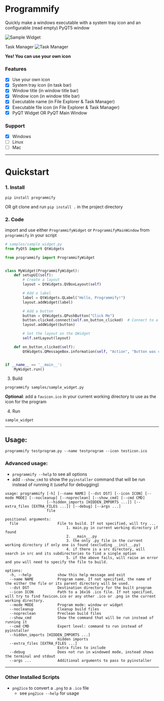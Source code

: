 # Programmify
Quickly make a windows executable with a system tray icon and an configurable (read empty) PyQT5 window

![Sample Widget](resources/full.png)

Task Manager
![Task Manager](resources/task_manager.png)

**Yes! You can use your own icon**

### Features
* [x] Use your own icon
* [x] System tray icon (in task bar)
* [x] Window title (in window title bar)
* [x] Window icon (in window title bar)
* [x] Executable name (in File Explorer & Task Manager)
* [x] Executable file icon (in File Explorer & Task Manager)
* [x] PyQT Widget OR PyQT Main Window

### Support
* [x] Windows
* [ ] Linux
* [ ] Mac

<hr/> 

# Quickstart
### 1. Install
```commandline
pip install programmify
```
OR git clone and run `pip install .` in the project directory

### 2. Code
import and use either `ProgrammifyWidget` or `ProgrammifyMainWindow` from `programmify` in your script
```python
# samples/sample_widget.py
from PyQt5 import QtWidgets

from programmify import ProgrammifyWidget


class MyWidget(ProgrammifyWidget):
    def setupUI(self):
        # Create a layout
        layout = QtWidgets.QVBoxLayout(self)

        # Add a label
        label = QtWidgets.QLabel("Hello, Programmify!")
        layout.addWidget(label)

        # Add a button
        button = QtWidgets.QPushButton("Click Me")
        button.clicked.connect(self.on_button_clicked)  # Connect to a method to handle the click event
        layout.addWidget(button)

        # Set the layout on the QWidget
        self.setLayout(layout)

    def on_button_clicked(self):
        QtWidgets.QMessageBox.information(self, "Action", "Button was clicked!")


if __name__ == '__main__':
    MyWidget.run()
```

3. Build
```commandline
programmify samples/sample_widget.py
```
**Optional**: add a `favicon.ico` in your current working directory to use as the icon for the program

4. Run
```commandline
sample_widget
```

<hr/> 

## Usage:
```commandline
programmify testprogram.py --name testprogram --icon testicon.ico
```

### Advanced usage:
* `programmify --help` to see all options
* add `--show_cmd` to show the `pyinstaller` command that will be run instead of running it (useful for debugging)

```commandline
usage: programmify [-h] [--name NAME] [--dst DST] [--icon ICON] [--mode MODE] [--nocleanup] [--nopreclean] [--show_cmd] [--cmd CMD]
                   [--hidden_imports [HIDDEN_IMPORTS ...]] [--extra_files [EXTRA_FILES ...]] [--debug] [--args ...]
                   file

positional arguments:
  file                  File to build. If not specified, will try ... 
                            1. main.py in current working directory if found 
                            2. __main__.py 
                            3. the only .py file in the current working directory if only one is found (excluding __init__.py) 
                            4. if there is a src directory, will search in src and its subdirectories to find a single option 
                            5. if the above fails, will raise an error and you will need to specify the file to build.

options:
  -h, --help            show this help message and exit
  --name NAME           Program name. If not specified, the name of the either the file or its parent directory will be used.
  --dst DST             Destination directory for the built program
  --icon ICON           Path to a 16x16 .ico file. If not specified, will try to find favicon.ico or any other .ico or .png in the current working directory.      
  --mode MODE           Program mode: window or widget
  --nocleanup           Cleanup build files
  --nopreclean          Preclean build files
  --show_cmd            Show the command that will be run instead of running it
  --cmd CMD             Expert level: command to run instead of pyinstaller
  --hidden_imports [HIDDEN_IMPORTS ...]
                        Hidden imports
  --extra_files [EXTRA_FILES ...]
                        Extra files to include
  --debug               Does not run in windowed mode, instead shows the terminal and stdout
  --args ...            Additional arguments to pass to pyinstaller
```

<hr/>

### Other Installed Scripts
* `png2ico` to convert a `.png` to a `.ico` file
  * see `png2ico --help` for usage